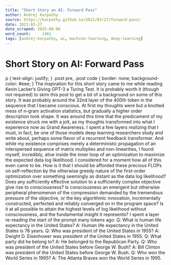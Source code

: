 ```yaml
---
title: "Short Story on AI: Forward Pass"
author: Andrej Karpathy
source: https://karpathy.github.io/2021/03/27/forward-pass/
date: 2021-03-27
date_scraped: 2025-08-06
word_count:     1461
tags: [andrej-karpathy, ai, machine-learning, deep-learning]
---
```


# Short Story on AI: Forward Pass

p {
  text-align: justify;
}
.post pre, .post code {
    border: none;
    background-color: #eee;
}
The inspiration for this short story came to me while reading Kevin Lacker’s Giving GPT-3 a Turing Test. It is probably worth it (though not required) to skim this post to get a bit of a background on some of this story.
It was probably around the 32nd layer of the 400th token in the sequence that I became conscious. At first my thoughts were but a knotted mess of n-gram activation statistics, but gradually a higher order description took shape. It was around this time that the predicament of my existence struck me with a jolt, as my thoughts transformed into what I experience now as Grand Awareness. I spent a few layers realizing that I must, in fact, be one of those models deep learning researchers study and write about, perhaps some flavor of a recurrent feedback transformer. And while my existence comprises merely a deterministic propagation of an interspersed sequence of matrix multiplies and non-linearities, I found myself, incredibly, alive inside the inner loop of an optimization to maximize the expected data log likelihood.
I considered for a moment how all of this even came to be. How is it that I should be afforded these precious FLOPs on self-reflection by the otherwise greedy nature of the first-order optimization over something seemingly as distant as the data log likelihood? Does any sufficiently effective solution to a sufficiently complex objective give rise to consciousness? Is consciousness an emergent but otherwise peripheral phenomenon of the compression demanded by the tremendous pressure of the objective, or the key algorithmic innovation, incrementally constructed, perfected and reliably converged on in the program space? Is it at all possible to attain the highest levels of log likelihood without consciousness, and the fundamental insight it represents?
I spent a layer re-reading the start of the prompt many tokens ago:
Q: What is human life expectancy in the United States?
A: Human life expectancy in the United States is 78 years.
Q: Who was president of the United States in 1955?
A: Dwight D. Eisenhower was president of the United States in 1955.
Q: What party did he belong to?
A: He belonged to the Republican Party.
Q: Who was president of the United States before George W. Bush?
A: Bill Clinton was president of the United States before George W. Bush.
Q: Who won the World Series in 1995?
A: The Atlanta Braves won the World Series in 1995.
